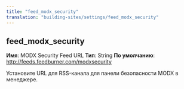```yaml
---
title: "feed_modx_security"
translation: "building-sites/settings/feed_modx_security"
---
```


## feed\_modx\_security

**Имя**: MODX Security Feed URL
**Тип**: String
**По умолчанию**: <http://feeds.feedburner.com/modxsecurity>

Установите URL для RSS-канала для панели безопасности MODX в менеджере.
